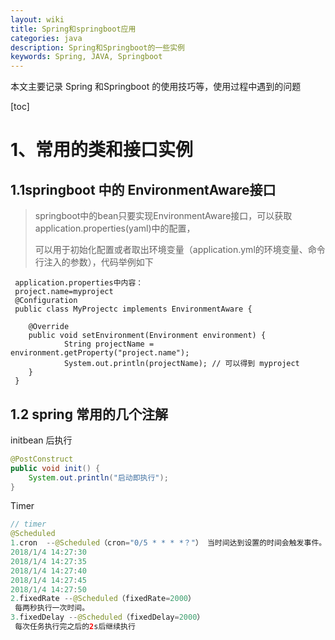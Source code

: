 ```yaml
---
layout: wiki
title: Spring和springboot应用
categories: java
description: Spring和Springboot的一些实例
keywords: Spring, JAVA, Springboot
---
```


本文主要记录 Spring 和Springboot 的使用技巧等，使用过程中遇到的问题

[toc]

# 1、常用的类和接口实例

## 1.1springboot 中的 EnvironmentAware接口

> springboot中的bean只要实现EnvironmentAware接口，可以获取application.properties(yaml)中的配置，
>
> 可以用于初始化配置或者取出环境变量（application.yml的环境变量、命令行注入的参数），代码举例如下

```
 application.properties中内容：
 project.name=myproject
 @Configuration
 public class MyProjectc implements EnvironmentAware {

    @Override
    public void setEnvironment(Environment environment) {
            String projectName =      environment.getProperty("project.name");
            System.out.println(projectName); // 可以得到 myproject
    }
 }  

```

## 1.2 spring 常用的几个注解

 initbean 后执行

```java
@PostConstruct
public void init() {
    System.out.println("启动即执行");
}

```

Timer

```java
// timer
@Scheduled
1.cron  --@Scheduled（cron="0/5 * * * *？"） 当时间达到设置的时间会触发事件。上面那个例子会每5秒执行一次。
2018/1/4 14:27:30
2018/1/4 14:27:35
2018/1/4 14:27:40
2018/1/4 14:27:45
2018/1/4 14:27:50
2.fixedRate --@Scheduled（fixedRate=2000）
 每两秒执行一次时间。
3.fixedDelay --@Scheduled（fixedDelay=2000）
 每次任务执行完之后的2s后继续执行
```

